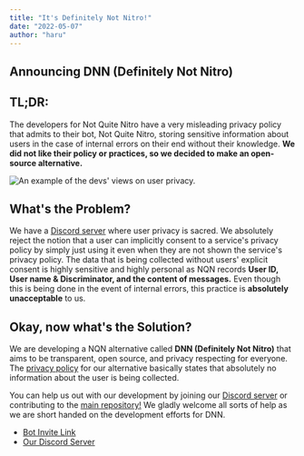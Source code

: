 ```yaml
---
title: "It's Definitely Not Nitro!"
date: "2022-05-07"
author: "haru"
---
```


## Announcing DNN (Definitely Not Nitro)

## TL;DR:

The developers for Not Quite Nitro have a very misleading privacy policy that admits to their bot, Not Quite Nitro, storing sensitive information about users in the case of internal errors on their end without their knowledge. **We did not like their policy or practices, so we decided to make an open-source alternative.**

![An example of the devs' views on user privacy.](https://i.imgur.com/7oJLLst.png)

## What's the Problem?

We have a [Discord server](https://discord.gg/Sx6Spmsgx7) where user privacy is sacred. We absolutely reject the notion that a user can implicitly consent to a service's privacy policy by simply just using it even when they are not shown the service's privacy policy. The data that is being collected without users' explicit consent is highly sensitive and highly personal as NQN records **User ID, User name & Discriminator, and the content of messages.** Even though this is being done in the event of internal errors, this practice is **absolutely unacceptable** to us.

## Okay, now what's the Solution?

We are developing a NQN alternative called **DNN (Definitely Not Nitro)** that aims to be transparent, open source, and privacy respecting for everyone. The [privacy policy](/privacy) for our alternative basically states that absolutely no information about the user is being collected.

You can help us out with our development by joining our [Discord server](https://discord.gg/Sx6Spmsgx7) or contributing to the [main repository!](https://github.com/hitomi-team/DNN) We gladly welcome all sorts of help as we are short handed on the development efforts for DNN.


- [Bot Invite Link](https://discord.com/api/oauth2/authorize?client_id=972542466861465620&permissions=536871936&scope=bot)
- [Our Discord Server](https://discord.gg/Sx6Spmsgx7)